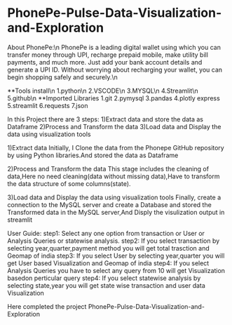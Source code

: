 # PhonePe-Pulse-Data-Visualization-and-Exploration

About PhonePe:\n
   PhonePe is a leading digital wallet using which you can transfer money through UPI, recharge prepaid mobile, make utility bill payments, and much more. Just add your bank account details and generate a UPI ID. Without worrying about recharging your wallet, you can begin shopping safely and securely.\n
   
**Tools install\n
  1.python\n
  2.VSCODE\n
  3.MYSQL\n
  4.Streamlit\n
  5.github\n
**Imported Libraries
  1.git
  2.pymysql
  3.pandas
  4.plotly express
  5.streamlit
  6.requests
  7.json
  

In this Project there are 3 steps:
  1)Extract data and store the data as Dataframe
  2)Process and Transform the data
  3)Load data and Display the data using visualization tools

1)Extract data
     Initially, I Clone the data from the Phonepe GitHub repository by using Python libraries.And stored the data as Dataframe

2)Process and Transform the data
     This stage includes the cleaning of data,Here no need cleaning(data without missing data),Have to transform the data 
              structure of some columns(state).
              
  3)Load data and Display the data using visualization tools
          Finally, create a connection to the MySQL server and create a Database and stored the Transformed data in the MySQL         server,And Disply the visulization output in streamlit
      
User Guide:
   step1:
       Select any one option from transaction or User or Analysis Queries or statewise analysis.
   step2:
      If you select transaction by selecting year,quarter,payment method you will get total trasction and Geomap of          india
   step3:
      If you select User by selecting year,quarter you will get User based Visualization and Geomap of india
  step4:
     If you select Analysis Queries you have to select any query from 10 will get   Visualization basedon perticular query
  step4:
     If you select statewise analysis by selecting state,year you will get state wise transaction and user data Visualization


   Here completed the project PhonePe-Pulse-Data-Visualization-and-Exploration


     
     
